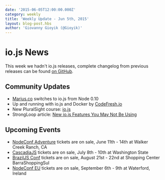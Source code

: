 ```yaml
---
date: '2015-06-05T12:00:00.000Z'
category: weekly
title: 'Weekly Update - Jun 5th, 2015'
layout: blog-post.hbs
author: 'Giovanny Gioyik (@Gioyik)'
---
```


# io.js News

This week we hadn't io.js releases, complete changelog from previous releases can be found [on GitHub](https://github.com/nodejs/node/blob/main/CHANGELOG.md).

## Community Updates

- [Marius.co](https://twitter.com/edatrero/status/605040698992164864) switches to io.js from Node 0.10
- Up and running with io.js and Docker by [CodeFresh.io](http://blog.codefresh.io/up-and-running-with-io-js-and-docker/)
- New PluralSight course: [io.js](http://www.marcusoft.net/2015/06/new-pluralsight-course-iojs-or-is-it.html)
- StrongLoop article: [New io.js Features You May Not Be Using](https://strongloop.com/strongblog/new-io-js-features-you-may-not-be-using/)

## Upcoming Events

- [NodeConf Adventure](http://nodeconf.com/) tickets are on sale, June 11th - 14th at Walker Creek Ranch, CA
- [CascadiaJS](http://2015.cascadiajs.com/) tickets are on sale, July 8th - 10th at Washington State
- [BrazilJS Conf](http://braziljs.com.br/) tickets are on sale, August 21st - 22nd at Shopping Center BarraShoppingSul
- [NodeConf EU](http://nodeconf.eu/) tickets are on sale, September 6th - 9th at Waterford, Ireland
